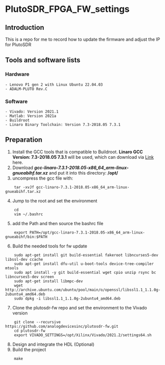 # PlutoSDR_FPGA_FW_settings

## Introduction
This is a repo for me to record how to update the firmware and adjust the IP for PlutoSDR

## Tools and software lists
### Hardware
    - Lenovo P1 gen 2 with Linux Ubuntu 22.04.03
    - ADALM-PLUTO Rev.C 
### Software
    - Vivado: Version 2021.1
    - Matlab: Version 2021a
    - Buildroot
    - Linaro Binary Toolchain: Version 7.3-2018.05 7.3.1

## Preparation
1. Install the GCC tools that is compatible to Buildroot. **Linaro GCC Version: 7.3-2018.05 7.3.1** will be used, which can download via [Link](https://releases.linaro.org/components/toolchain/binaries/7.3-2018.05/arm-linux-gnueabihf/) here.
2. Download ***gcc-linaro-7.3.1-2018.05-x86_64_arm-linux-gnueabihf.tar.xz*** and put it into this directory: **/opt/**
3. uncompress the gcc file with:
```
    tar -xvJf gcc-linaro-7.3.1-2018.05-x86_64_arm-linux-gnueabihf.tar.xz
```
4. Jump to the root and set the environment
```
    cd 
    vim ~/.bashrc
```
5. add the Path and then source the bashrc file
```
    export PATH=/opt/gcc-linaro-7.3.1-2018.05-x86_64_arm-linux-gnueabihf/bin:$PATH
```

6. Build the needed tools for fw update
```
    sudo apt-get install git build-essential fakeroot libncurses5-dev libssl-dev ccache
    sudo apt-get install dfu-util u-boot-tools device-tree-compiler mtools
    sudo apt install -y git build-essential wget cpio unzip rsync bc libncurses5-dev screen
    sudo apt-get install libmpc-dev
    wget http://archive.ubuntu.com/ubuntu/pool/main/o/openssl/libssl1.1_1.1.0g-2ubuntu4_amd64.deb
    sudo dpkg -i libssl1.1_1.1.0g-2ubuntu4_amd64.deb
```
7. Clone the plutosdr-fw repo and set the environment to the Vivado version
```
    git clone --recursive https://github.com/analogdevicesinc/plutosdr-fw.git
    cd plutosdr-fw
    export VIVADO_SETTINGS=/opt/Xilinx/Vivado/2021.2/settings64.sh
```
8. Design and integrate the HDL (Optional) 
9. Build the project
```
    make
``` 